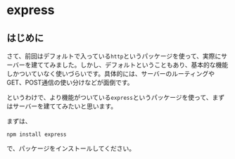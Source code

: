 # express

## はじめに

さて、前回はデフォルトで入っている`http`というパッケージを使って、実際にサーバーを建ててみました。しかし、デフォルトということもあり、基本的な機能しかついていなく使いづらいです。具体的には、サーバーのルーティングやGET、POST通信の使い分けなどが面倒です。

というわけで、より機能がついている`express`というパッケージを使って、まずはサーバーを建ててみたいと思います。

まずは、
```
npm install express
```
で、パッケージをインストールしてください。

